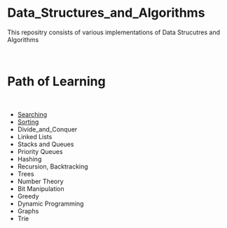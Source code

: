 # Data_Structures_and_Algorithms

This repositry consists of various implementations of Data Strucutres and Algorithms

<br>

# Path of Learning

<br/>

- [Searching](https://www.github.com/sumanthpalla/Data_Structures_and_Algorithms/tree/main/Searching)
- [Sorting](https://www.github.com/sumanthpalla/Data_Structures_and_Algorithms/tree/main/Sorting)
- Divide_and_Conquer
- Linked Lists
- Stacks and Queues
- Priority Queues
- Hashing
- Recursion, Backtracking
- Trees 
- Number Theory
- Bit Manipulation
- Greedy
- Dynamic Programming
- Graphs
- Trie

<br/>

